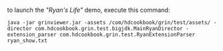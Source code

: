 to launch the *"Ryan's Life"* demo, execute this command:

`java -jar grinviewer.jar -assets /com/hdcookbook/grin/test/assets/ -director com.hdcookbook.grin.test.bigjdk.MainRyanDirector -extension_parser com.hdcookbook.grin.test.RyanExtensionParser ryan_show.txt`
